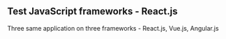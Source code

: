 ## Test JavaScript frameworks - React.js

Three same application on three frameworks - React.js, Vue.js, Angular.js
